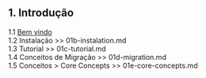 ## 1. Introdução      
  1.1 [Bem vindo](01a-welcome.md)      
  1.2 Instalação >> 01b-instalation.md      
  1.3 Tutorial >> 01c-tutorial.md      
  1.4 Conceitos de Migração >> 01d-migration.md       
  1.5 Conceitos > Core Concepts >> 01e-core-concepts.md         
